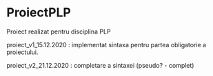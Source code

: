 # ProiectPLP
Proiect realizat pentru disciplina PLP

proiect_v1_15.12.2020 : implementat sintaxa pentru partea obligatorie a proiectului.

proiect_v2_21.12.2020 : completare a sintaxei (pseudo? - complet)
